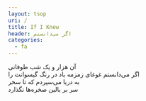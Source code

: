 ```yaml
---
layout: tsop
uri: /
title: If I Knew
header: اگر می‌دانستم
categories:
  - fa 
---
```


آن هزار و یک شب طوفانی  
اگر می‌دانستم غوغای زمزمه باد در رنگ گیسوانت را  
به دریا می‌سپردم که تا سحر  
سر بر بالین صخره‌ها نگذارد
